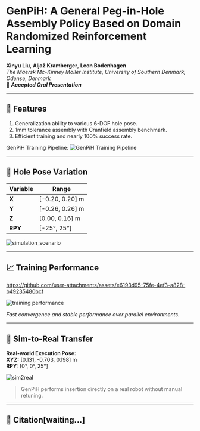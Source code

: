 # GenPiH: A General Peg-in-Hole Assembly Policy Based on Domain Randomized Reinforcement Learning

**Xinyu Liu**, **Aljaž Kramberger**, **Leon Bodenhagen**  
*The Maersk Mc-Kinney Moller Institute, University of Southern Denmark, Odense, Denmark*  
📍 ***Accepted Oral Presentation***

---

## 🧩 Features

1. Generalization ability to various 6-DOF hole pose.
2. 1mm tolerance assembly with Cranfield assembly benchmark.
3. Efficient training and nearly 100% success rate.

GenPiH Training Pipeline:
![GenPiH Training Pipeline](https://github.com/user-attachments/assets/afec79b5-856f-40a1-b944-4241a4c056a0)

---

## 🔄 Hole Pose Variation

| Variable | Range               |
|----------|---------------------|
| **X**    | \[-0.20, 0.20\] m   |
| **Y**    | \[-0.26, 0.26\] m   |
| **Z**    | \[0.00, 0.16\] m    |
| **RPY**  | \[-25°, 25°\]       |

![simulation_scenario](https://github.com/user-attachments/assets/6c2b165f-0cb2-4f29-bd0c-d27510ede56c)

---

## 📈 Training Performance

https://github.com/user-attachments/assets/e6193d95-75fe-4ef3-a828-b49235480bcf

![training performance](https://github.com/user-attachments/assets/1cac5868-0c91-4885-b4bd-e72ddb1efa42)

*Fast convergence and stable performance over parallel environments.*

---

## 🤖 Sim-to-Real Transfer

**Real-world Execution Pose:**  
**XYZ:** [0.131, -0.703, 0.198] m  
**RPY:** [0°, 0°, 25°]

![sim2real](https://github.com/user-attachments/assets/1ba56528-c9b1-49d8-b478-9257c4e5b645)

> GenPiH performs insertion directly on a real robot without manual retuning.

---

## 📄 Citation[waiting...]

